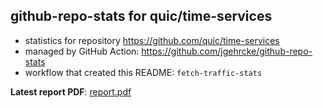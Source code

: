 ## github-repo-stats for quic/time-services

- statistics for repository https://github.com/quic/time-services
- managed by GitHub Action: https://github.com/jgehrcke/github-repo-stats
- workflow that created this README: `fetch-traffic-stats`

**Latest report PDF**: [report.pdf](https://github.com/njjetha/System-Design/raw/github-repo-stats/quic/time-services/latest-report/report.pdf)

